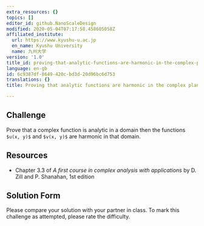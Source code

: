 ```yaml
---
extra_resources: {}
topics: []
editor_id: github.NanoScaleDesign
modified: 2020-05-04T07:17:58.458605058Z
affiliated_institute:
  url: https://www.kyushu-u.ac.jp
  en_name: Kyushu University
  name: 九州大学
version: '1.0'
title_id: proving-that-analytic-functions-are-harmonic-in-the-complex-plane
language: en-gb
id: 6c9387df-8649-420c-bd3d-20d96bc6d753
translations: {}
title: Proving that analytic functions are harmonic in the complex plane

---
```


## Challenge
Prove that a complex function is analytic in a domain then the functions `$u(x, y)$` and `$v(x, y)$` are harmonic in that domain.

## Resources
- Chapter 3.3 of *A first course in complex analysis with applications* by D. Zill and P. Shanahan, 1st edition


## Solution Form
Please compare your solution with your partner in class.
To mark this challenge as attempted, please rate the difficulty.